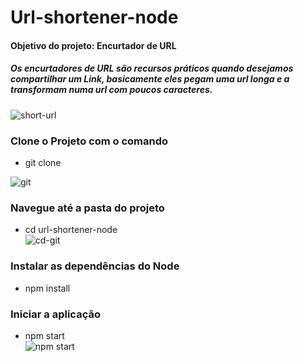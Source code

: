 # Url-shortener-node
<h4>
Objetivo do projeto:  Encurtador de URL 
</h4>  
<h5>
Os encurtadores de URL são recursos práticos quando desejamos compartilhar um Link, basicamente eles pegam uma url longa e a transformam numa url com poucos caracteres. 
</h5>

![short-url](https://user-images.githubusercontent.com/18330802/123530537-ded5e200-d6d1-11eb-88fe-13be36a9f14d.png)

  
### Clone o Projeto com o comando

* git clone</br>

![git](https://user-images.githubusercontent.com/18330802/123530136-8d2b5880-d6cd-11eb-8762-bda9805fa21a.PNG)

### Navegue até a pasta do projeto
* cd url-shortener-node</br>
![cd-git](https://user-images.githubusercontent.com/18330802/123530347-7dad0f00-d6cf-11eb-9062-e9e874373577.PNG)


### Instalar as dependências do Node
* npm install</br>

### Iniciar a aplicação
* npm start</br>
![npm start](https://user-images.githubusercontent.com/18330802/123530387-075cdc80-d6d0-11eb-99b2-1eb94a34e809.PNG)

